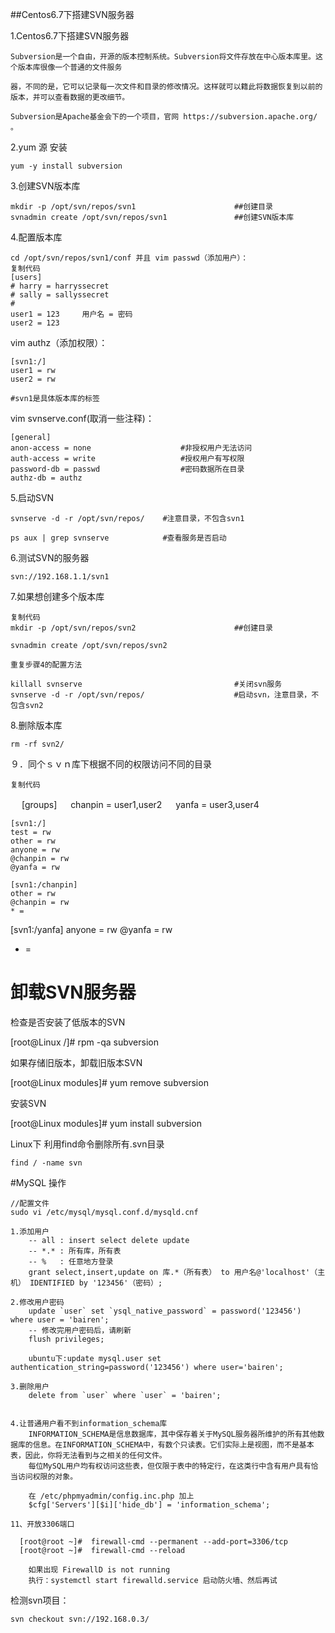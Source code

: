 ##Centos6.7下搭建SVN服务器

1.Centos6.7下搭建SVN服务器

	Subversion是一个自由，开源的版本控制系统。Subversion将文件存放在中心版本库里。这个版本库很像一个普通的文件服务

	器，不同的是，它可以记录每一次文件和目录的修改情况。这样就可以籍此将数据恢复到以前的版本，并可以查看数据的更改细节。

	Subversion是Apache基金会下的一个项目，官网 https://subversion.apache.org/ 。

2.yum 源 安装

	yum -y install subversion

3.创建SVN版本库

	mkdir -p /opt/svn/repos/svn1                      ##创建目录
	svnadmin create /opt/svn/repos/svn1               ##创建SVN版本库

4.配置版本库

	cd /opt/svn/repos/svn1/conf 并且 vim passwd（添加用户）：
	复制代码
	[users]
	# harry = harryssecret
	# sally = sallyssecret
	#
	user1 = 123     用户名 = 密码
	user2 = 123

vim authz（添加权限）：

	[svn1:/]
	user1 = rw
	user2 = rw

	#svn1是具体版本库的标签

vim svnserve.conf(取消一些注释)：

	[general]
	anon-access = none                    #非授权用户无法访问
	auth-access = write                   #授权用户有写权限
	password-db = passwd                  #密码数据所在目录
	authz-db = authz  

5.启动SVN

	svnserve -d -r /opt/svn/repos/    #注意目录，不包含svn1

	ps aux | grep svnserve            #查看服务是否启动

6.测试SVN的服务器

	svn://192.168.1.1/svn1

7.如果想创建多个版本库

	复制代码
	mkdir -p /opt/svn/repos/svn2                      ##创建目录

	svnadmin create /opt/svn/repos/svn2

	重复步骤4的配置方法

	killall svnserve                                  #关闭svn服务
	svnserve -d -r /opt/svn/repos/　　　　　　　　　　　　#启动svn，注意目录，不包含svn2


8.删除版本库

	rm -rf svn2/

 ９．同个ｓｖｎ库下根据不同的权限访问不同的目录

	复制代码
　	[groups]
　	chanpin = user1,user2
　	yanfa = user3,user4

	[svn1:/]
	test = rw
	other = rw
	anyone = rw
	@chanpin = rw
	@yanfa = rw

	[svn1:/chanpin]
	other = rw
	@chanpin = rw
	* =

[svn1:/yanfa]
anyone = rw
@yanfa = rw
* =



# 卸载SVN服务器

检查是否安装了低版本的SVN

[root@Linux /]# rpm -qa subversion

如果存储旧版本，卸载旧版本SVN

[root@Linux modules]# yum remove subversion

安装SVN

[root@Linux modules]# yum install subversion

Linux下 利用find命令删除所有.svn目录

	find / -name svn 


#MySQL 操作
	
	//配置文件
	sudo vi /etc/mysql/mysql.conf.d/mysqld.cnf
	
	1.添加用户
	    -- all : insert select delete update 
	    -- *.* : 所有库，所有表
	    -- %   : 任意地方登录
	    grant select,insert,update on 库.*（所有表） to 用户名@'localhost'（主机） IDENTIFIED by '123456'（密码）;
	
	2.修改用户密码
	    update `user` set `ysql_native_password` = password('123456') where user = 'bairen';
	    -- 修改完用户密码后，请刷新
	    flush privileges;
	
	    ubuntu下:update mysql.user set authentication_string=password('123456') where user='bairen';
	
	3.删除用户
	    delete from `user` where `user` = 'bairen';
	
	
	4.让普通用户看不到information_schema库
	    INFORMATION_SCHEMA是信息数据库，其中保存着关于MySQL服务器所维护的所有其他数据库的信息。在INFORMATION_SCHEMA中，有数个只读表。它们实际上是视图，而不是基本表，因此，你将无法看到与之相关的任何文件。
	    每位MySQL用户均有权访问这些表，但仅限于表中的特定行，在这类行中含有用户具有恰当访问权限的对象。
	
	    在 /etc/phpmyadmin/config.inc.php 加上
	    $cfg['Servers'][$i]['hide_db'] = 'information_schema';

	11、开放3306端口

	  [root@root ~]#  firewall-cmd --permanent --add-port=3306/tcp
	  [root@root ~]#  firewall-cmd --reload

		如果出现 FirewallD is not running	
		执行：systemctl start firewalld.service 启动防火墙、然后再试

检测svn项目：

	svn checkout svn://192.168.0.3/